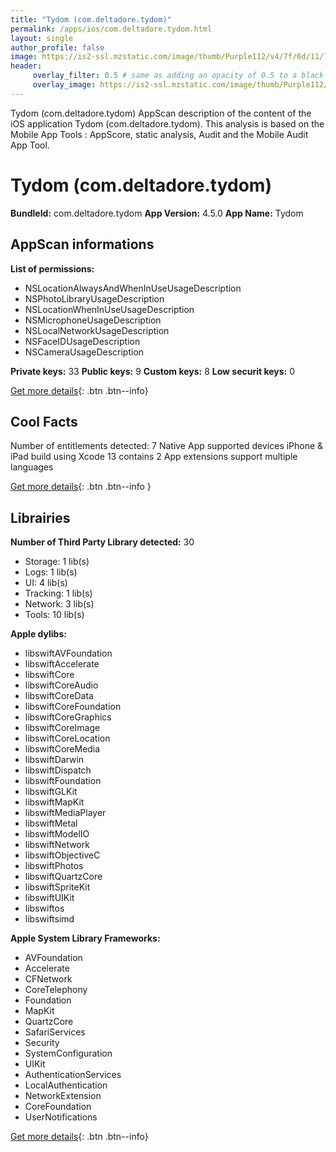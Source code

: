 ```yaml
---
title: "Tydom (com.deltadore.tydom)"
permalink: /apps/ios/com.deltadore.tydom.html
layout: single
author_profile: false
image: https://is2-ssl.mzstatic.com/image/thumb/Purple112/v4/7f/6d/11/7f6d114b-7a28-d205-a9c2-4ee6172b6b95/AppIcon-0-0-1x_U007emarketing-0-0-0-7-0-0-sRGB-0-0-0-GLES2_U002c0-512MB-85-220-0-0.png/512x512bb.jpg
header: 
     overlay_filter: 0.5 # same as adding an opacity of 0.5 to a black background
     overlay_image: https://is2-ssl.mzstatic.com/image/thumb/Purple112/v4/7f/6d/11/7f6d114b-7a28-d205-a9c2-4ee6172b6b95/AppIcon-0-0-1x_U007emarketing-0-0-0-7-0-0-sRGB-0-0-0-GLES2_U002c0-512MB-85-220-0-0.png/512x512bb.jpg
---
```

Tydom (com.deltadore.tydom) AppScan description of the content of the iOS application Tydom (com.deltadore.tydom). This analysis is based on the Mobile App Tools : AppScore, static analysis, Audit and the Mobile Audit App Tool.

# Tydom (com.deltadore.tydom)

**BundleId:** com.deltadore.tydom
**App Version:** 4.5.0
**App Name:** Tydom


## AppScan informations 

**List of permissions:** 
- NSLocationAlwaysAndWhenInUseUsageDescription
- NSPhotoLibraryUsageDescription
- NSLocationWhenInUseUsageDescription
- NSMicrophoneUsageDescription
- NSLocalNetworkUsageDescription
- NSFaceIDUsageDescription
- NSCameraUsageDescription
  
  
**Private keys:** 33
**Public keys:** 9
**Custom keys:** 8
**Low securit keys:** 0
  
[Get more details](/pricing.html){: .btn .btn--info}

## Cool Facts

Number of entitlements detected: 7
Native App
supported devices iPhone & iPad
build using Xcode 13
contains 2 App extensions
support multiple languages
  
[Get more details](/pricing.html){: .btn .btn--info }

## Librairies 
**Number of Third Party Library detected:** 30
- Storage: 1 lib(s)
- Logs: 1 lib(s)
- UI: 4 lib(s)
- Tracking: 1 lib(s)
- Network: 3 lib(s)
- Tools: 10 lib(s)


**Apple dylibs:**
- libswiftAVFoundation
- libswiftAccelerate
- libswiftCore
- libswiftCoreAudio
- libswiftCoreData
- libswiftCoreFoundation
- libswiftCoreGraphics
- libswiftCoreImage
- libswiftCoreLocation
- libswiftCoreMedia
- libswiftDarwin
- libswiftDispatch
- libswiftFoundation
- libswiftGLKit
- libswiftMapKit
- libswiftMediaPlayer
- libswiftMetal
- libswiftModelIO
- libswiftNetwork
- libswiftObjectiveC
- libswiftPhotos
- libswiftQuartzCore
- libswiftSpriteKit
- libswiftUIKit
- libswiftos
- libswiftsimd


**Apple System Library Frameworks:**
- AVFoundation
- Accelerate
- CFNetwork
- CoreTelephony
- Foundation
- MapKit
- QuartzCore
- SafariServices
- Security
- SystemConfiguration
- UIKit
- AuthenticationServices
- LocalAuthentication
- NetworkExtension
- CoreFoundation
- UserNotifications


  
[Get more details](/pricing.html){: .btn .btn--info}

